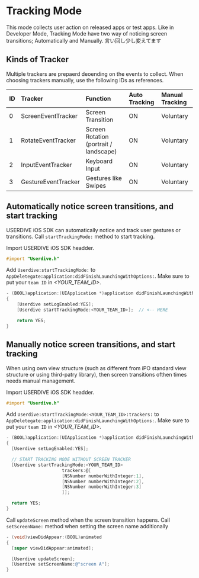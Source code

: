 # Tracking Mode

This mode collects user action on released apps or test apps.
Like in Developer Mode, Tracking Mode have two way of noticing screen transitions; Automatically and Manually. 言い回し少し変えてます

## Kinds of Tracker

Multiple trackers are prepaerd deoending on the events to collect.
When choosing trackers manually, use the following IDs as references. 

| ID | Tracker          | Function                                   | Auto Tracking | Manual Tracking |
|:---|:--------------------|:----------------------------------------|:--------------|:----------------|
| 0  | ScreenEventTracker  | Screen Transition                       | ON            | Voluntary       |
| 1  | RotateEventTracker  | Screen Rotation  (portrait / landscape) | ON            | Voluntary       |
| 2  | InputEventTracker   | Keyboard Input                          | ON            | Voluntary       |
| 3  | GestureEventTracker | Gestures like Swipes                    | ON            | Voluntary       |


## Automatically notice screen transitions, and start tracking

USERDIVE iOS SDK can automatically notice and track user gestures or transitions. 
Call `startTrackingMode:` method to start tracking.

Import USERDIVE iOS SDK headder.

```objectivec
#import "Userdive.h"
```

Add `Userdive:startTrackingMode:` to `AppDeletegate:application:didFinishLaunchingWithOptions:`.
Make sure to put your `team ID` in *\<YOUR_TEAM_ID\>*.

```objectivec
- (BOOL)application:(UIApplication *)application didFinishLaunchingWithOptions:(NSDictionary *)launchOptions
{
    [Userdive setLogEnabled:YES];
    [Userdive startTrackingMode:<YOUR_TEAM_ID>];  // <-- HERE

    return YES;
}
```

## Manually notice screen transitions, and start tracking

When using own view structure (such as different from iPO standard view structure or using third-patry library), then screen transitions ofthen times needs manual management.

Import USERDIVE iOS SDK headder.

```objectivec
#import "Userdive.h"
```

Add `Userdive:startTrackingMode:<YOUR_TEAM_ID>:trackers:` to `AppDeletegate:application:didFinishLaunchingWithOptions:`.
Make sure to put your `team ID` in *\<YOUR_TEAM_ID\>*.

```objectivec
- (BOOL)application:(UIApplication *)application didFinishLaunchingWithOptions:(NSDictionary *)launchOptions
{
  [Userdive setLogEnabled:YES];

  // START TRACKING MODE WITHOUT SCREEN TRACKER
  [Userdive startTrackingMode:<YOUR_TEAM_ID>
                     trackers:@[
                     [NSNumber numberWithInteger:1],
                     [NSNumber numberWithInteger:2],
                     [NSNumber numberWithInteger:3]
                     ]];

  return YES;
}
```

Call `updateScreen` method when the screen transition happens.
Call `setScreenName:` method when setting the screen name additionally

```objectivec
- (void)viewDidAppear:(BOOL)animated
{
  [super viewDidAppear:animated];

  [Userdive updateScreen];
  [Userdive setScreenName:@"screen A"];
}
```
